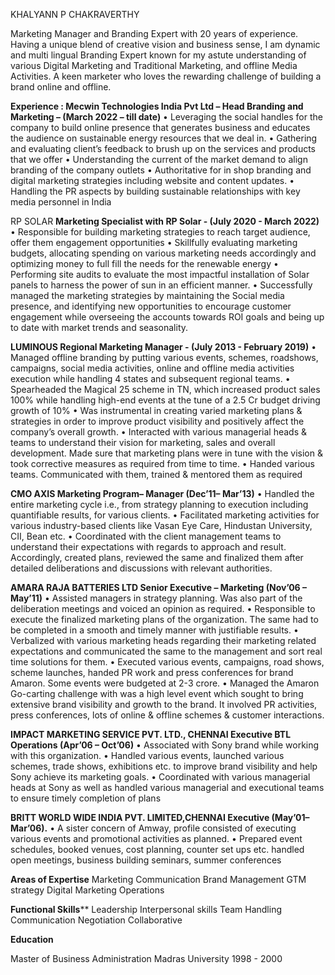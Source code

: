 KHALYANN P CHAKRAVERTHY 

Marketing Manager and Branding Expert with 20 years of experience. Having a unique blend of creative vision and business sense, I am dynamic and multi lingual Branding Expert known for my astute understanding of various Digital Marketing and Traditional Marketing, and offline Media Activities. A keen marketer who loves the rewarding challenge of building a brand online and offline. 

**Experience : Mecwin Technologies India Pvt Ltd – Head Branding and Marketing – (March 2022 – till date)**
•	Leveraging the social handles for the company to build online presence that generates business and educates the audience on sustainable energy resources that we deal in. 
•	Gathering and evaluating client’s feedback to brush up on the services and products that we   offer
•	Understanding the current of the market demand to align branding of the company outlets 
•	Authoritative for in shop branding and digital marketing strategies including website and content updates.
•	Handling the PR aspects by building sustainable relationships with key media personnel in India

 RP SOLAR **Marketing Specialist with RP Solar - (July 2020 - March 2022)**
•	Responsible for building marketing strategies to reach target audience, offer them engagement opportunities
•	Skillfully evaluating marketing budgets, allocating spending on various marketing needs accordingly and optimizing money to full fill the needs for the renewable energy
•	Performing site audits to evaluate the most impactful installation of Solar panels to harness the power of sun in an efficient manner.
•	Successfully managed the marketing strategies by maintaining the Social media presence, and identifying new opportunities to encourage customer engagement while overseeing the accounts towards ROI goals and being up to date with market trends and seasonality.

**LUMINOUS Regional Marketing Manager - (July 2013 - February 2019)**
•	Managed offline branding by putting various events, schemes, roadshows, campaigns, social media activities, online and offline media activities execution while handling 4 states and subsequent regional teams.
•	Spearheaded the Magical 25 scheme in TN, which increased product sales 100% while handling high-end events at the tune of a 2.5 Cr budget driving growth of 10%
•	Was instrumental in creating varied marketing plans & strategies in order to improve product
visibility and positively affect the company’s overall growth.
•	Interacted with various managerial heads & teams to understand their vision for marketing, sales and overall development. Made sure that marketing plans were in tune with the vision & took corrective measures as required from time to time.
•	Handed various teams. Communicated with them, trained & mentored them as required

**CMO AXIS Marketing Program– Manager (Dec’11– Mar’13)**
•	Handled the entire marketing cycle i.e., from strategy planning to execution including quantifiable results, for various clients.
•	Facilitated marketing activities for various industry-based clients like Vasan Eye Care, Hindustan University, CII, Bean etc.
•	Coordinated with the client management teams to understand their expectations with regards to approach and result. Accordingly, created plans, reviewed the same and finalized them after detailed deliberations and discussions with relevant authorities.

**AMARA RAJA BATTERIES LTD Senior Executive – Marketing (Nov’06 – May’11)**
•	Assisted managers in strategy planning. Was also part of the deliberation meetings and voiced an opinion as required.
•	Responsible to execute the finalized marketing plans of the organization. The same had to be completed in a smooth and timely manner with justifiable results.
•	Verbalized with various marketing heads regarding their marketing related expectations and communicated the same to the management and sort real time solutions for them.
•	Executed various events, campaigns, road shows, scheme launches, handed PR work and press conferences for brand Amaron. Some events were budgeted at 2-3 crore.
•	Managed the Amaron Go-carting challenge with was a high level event which sought to bring extensive brand visibility and growth to the brand. It involved PR activities, press conferences, lots of online & offline schemes & customer interactions.

**IMPACT MARKETING SERVICE PVT. LTD., CHENNAI Executive BTL Operations (Apr’06 – Oct’06)**
•	Associated with Sony brand while working with this organization.
•	Handled various events, launched various schemes, trade shows, exhibitions etc. to improve brand visibility and help Sony achieve its marketing goals.
•	Coordinated with various managerial heads at Sony as well as handled various managerial and executional teams to ensure timely completion of plans

**BRITT WORLD WIDE INDIA PVT. LIMITED,CHENNAI Executive (May’01–Mar’06).**
•	A sister concern of Amway, profile consisted of executing various events and promotional activities as planned.
•	Prepared event schedules, booked venues, cost planning, counter set ups etc. handled open meetings, business building seminars, summer conferences

**Areas of Expertise** 
Marketing Communication 
Brand Management
GTM strategy 
Digital Marketing Operations 



**Functional Skills****
Leadership 
Interpersonal skills 
Team Handling 
Communication 
Negotiation 
Collaborative

**Education**

Master of Business Administration Madras University
1998 - 2000


